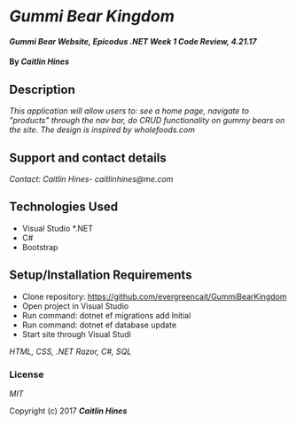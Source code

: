 # _Gummi Bear Kingdom_

#### _Gummi Bear Website, Epicodus .NET Week 1 Code Review, 4.21.17_

#### By _**Caitlin Hines**_

## Description

_This application will allow users to: see a home page, navigate to "products" through the nav bar, do CRUD functionality on gummy bears on the site. The design is inspired by wholefoods.com_


## Support and contact details

_Contact: Caitlin Hines- caitlinhines@me.com_

## Technologies Used
* Visual Studio
*.NET
* C#
* Bootstrap

## Setup/Installation Requirements

* Clone repository: https://github.com/evergreencait/GummiBearKingdom
* Open project in Visual Studio
* Run command: dotnet ef migrations add Initial
* Run command: dotnet ef database update
* Start site through Visual Studi

_HTML, CSS, .NET Razor, C#, SQL_

### License

*MIT*

Copyright (c) 2017 **_Caitlin Hines_**
